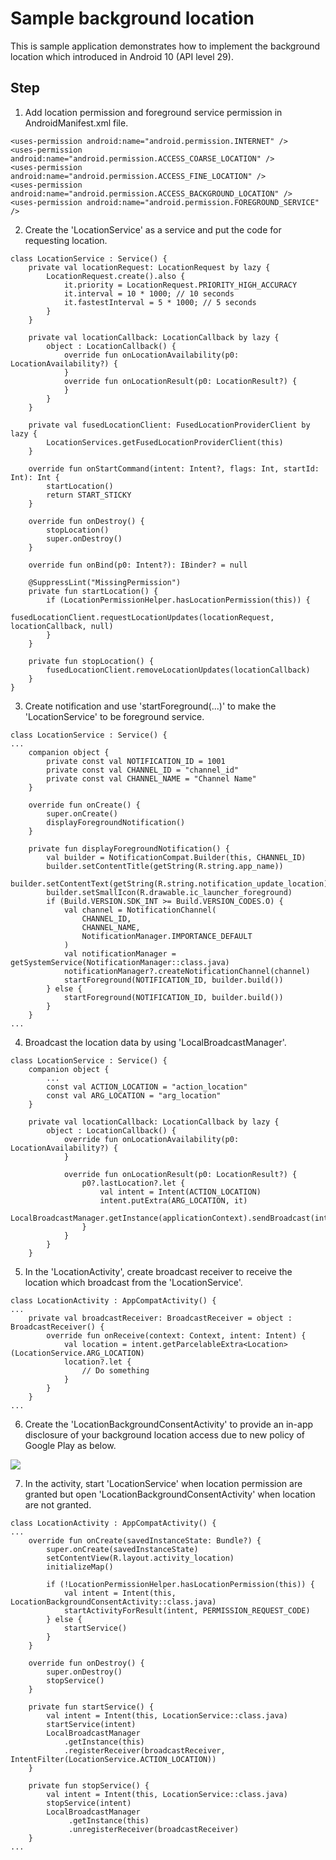 # Sample background location
This is sample application demonstrates how to implement the background location which introduced in Android 10 (API level 29).

## Step
1. Add location permission and foreground service permission in AndroidManifest.xml file.
```
<uses-permission android:name="android.permission.INTERNET" />
<uses-permission android:name="android.permission.ACCESS_COARSE_LOCATION" />
<uses-permission android:name="android.permission.ACCESS_FINE_LOCATION" />
<uses-permission android:name="android.permission.ACCESS_BACKGROUND_LOCATION" />
<uses-permission android:name="android.permission.FOREGROUND_SERVICE" />
```

2. Create the 'LocationService' as a service and put the code for requesting location.
```
class LocationService : Service() {
    private val locationRequest: LocationRequest by lazy {
        LocationRequest.create().also {
            it.priority = LocationRequest.PRIORITY_HIGH_ACCURACY
            it.interval = 10 * 1000; // 10 seconds
            it.fastestInterval = 5 * 1000; // 5 seconds
        }
    }

    private val locationCallback: LocationCallback by lazy {
        object : LocationCallback() {
            override fun onLocationAvailability(p0: LocationAvailability?) {
            }
            override fun onLocationResult(p0: LocationResult?) {
            }
        }
    }

    private val fusedLocationClient: FusedLocationProviderClient by lazy {
        LocationServices.getFusedLocationProviderClient(this)
    }

    override fun onStartCommand(intent: Intent?, flags: Int, startId: Int): Int {
        startLocation()
        return START_STICKY
    }

    override fun onDestroy() {
        stopLocation()
        super.onDestroy()
    }

    override fun onBind(p0: Intent?): IBinder? = null

    @SuppressLint("MissingPermission")
    private fun startLocation() {
        if (LocationPermissionHelper.hasLocationPermission(this)) {
            fusedLocationClient.requestLocationUpdates(locationRequest, locationCallback, null)
        }
    }

    private fun stopLocation() {
        fusedLocationClient.removeLocationUpdates(locationCallback)
    }
}
```

3. Create notification and use 'startForeground(...)' to make the 'LocationService' to be foreground service.
```
class LocationService : Service() {
...
    companion object {
        private const val NOTIFICATION_ID = 1001
        private const val CHANNEL_ID = "channel_id"
        private const val CHANNEL_NAME = "Channel Name"
    }

    override fun onCreate() {
        super.onCreate()
        displayForegroundNotification()
    }

    private fun displayForegroundNotification() {
        val builder = NotificationCompat.Builder(this, CHANNEL_ID)
        builder.setContentTitle(getString(R.string.app_name))
        builder.setContentText(getString(R.string.notification_update_location))
        builder.setSmallIcon(R.drawable.ic_launcher_foreground)
        if (Build.VERSION.SDK_INT >= Build.VERSION_CODES.O) {
            val channel = NotificationChannel(
                CHANNEL_ID,
                CHANNEL_NAME,
                NotificationManager.IMPORTANCE_DEFAULT
            )
            val notificationManager = getSystemService(NotificationManager::class.java)
            notificationManager?.createNotificationChannel(channel)
            startForeground(NOTIFICATION_ID, builder.build())
        } else {
            startForeground(NOTIFICATION_ID, builder.build())
        }
    }
...
```

4. Broadcast the location data by using 'LocalBroadcastManager'.
```
class LocationService : Service() {
    companion object {
        ...
        const val ACTION_LOCATION = "action_location"
        const val ARG_LOCATION = "arg_location"
    }

    private val locationCallback: LocationCallback by lazy {
        object : LocationCallback() {
            override fun onLocationAvailability(p0: LocationAvailability?) {
            }

            override fun onLocationResult(p0: LocationResult?) {
                p0?.lastLocation?.let {
                    val intent = Intent(ACTION_LOCATION)
                    intent.putExtra(ARG_LOCATION, it)
                    LocalBroadcastManager.getInstance(applicationContext).sendBroadcast(intent)
                }
            }
        }
    }
```

5. In the 'LocationActivity', create broadcast receiver to receive the location which broadcast from the 'LocationService'.
```
class LocationActivity : AppCompatActivity() {
...
    private val broadcastReceiver: BroadcastReceiver = object : BroadcastReceiver() {
        override fun onReceive(context: Context, intent: Intent) {
            val location = intent.getParcelableExtra<Location>(LocationService.ARG_LOCATION)
            location?.let {
                // Do something
            }
        }
    }
...
```

6. Create the 'LocationBackgroundConsentActivity' to provide an in-app disclosure of your background location access due to new policy of Google Play as below.

[![](https://yt-embed.herokuapp.com/embed?v=b0I1Xq_iSK4)](https://www.youtube.com/watch?v=b0I1Xq_iSK4)

7. In the activity, start 'LocationService' when location permission are granted but open 'LocationBackgroundConsentActivity' when location are not granted.
```
class LocationActivity : AppCompatActivity() {
...
    override fun onCreate(savedInstanceState: Bundle?) {
        super.onCreate(savedInstanceState)
        setContentView(R.layout.activity_location)
        initializeMap()

        if (!LocationPermissionHelper.hasLocationPermission(this)) {
            val intent = Intent(this, LocationBackgroundConsentActivity::class.java)
            startActivityForResult(intent, PERMISSION_REQUEST_CODE)
        } else {
            startService()
        }
    }

    override fun onDestroy() {
        super.onDestroy()
        stopService()
    }

    private fun startService() {
        val intent = Intent(this, LocationService::class.java)
        startService(intent)
        LocalBroadcastManager
            .getInstance(this)
            .registerReceiver(broadcastReceiver, IntentFilter(LocationService.ACTION_LOCATION))
    }

    private fun stopService() {
        val intent = Intent(this, LocationService::class.java)
        stopService(intent)
        LocalBroadcastManager
             .getInstance(this)
             .unregisterReceiver(broadcastReceiver)
    }
...
```